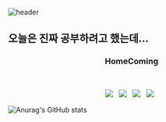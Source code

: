 ![header](https://capsule-render.vercel.app/api?type=shark&color=auto&height=300&section=header&text=EDEN&fontSize=90)
<h2> 오늘은 진짜 공부하려고 했는데... </h2>
<h3 align="center"><b>HomeComing</b></h3>
</br>

<p align="center">
<img src="https://img.shields.io/badge/c++-00599C?style=flat-square&logo=c%2B%2B&logoColor=white"/></a> &nbsp 
<img src="https://img.shields.io/badge/HTML5-E34F26?style=flat-square&logo=HTML5&logoColor=white"/></a> &nbsp
<img src="https://img.shields.io/badge/CSS3-1572B6?style=flat-square&logo=CSS3&logoColor=white"/></a> &nbsp
<img src="https://img.shields.io/badge/JAVA-007396?style=flat-square&logo=java&logoColor=white"/></a> &nbsp



![Anurag's GitHub stats](https://github-readme-stats.vercel.app/api?username=deEdenKim&theme=default&show_icons=true)

